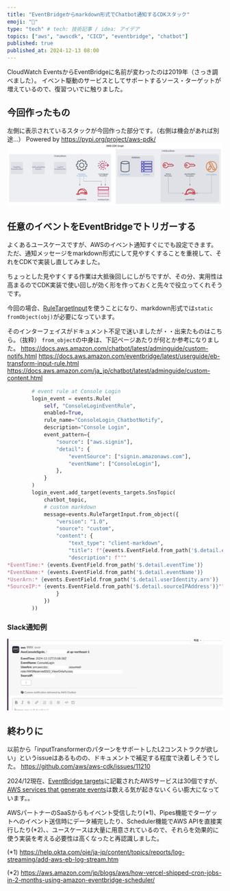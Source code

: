 ```yaml
---
title: "EventBridgeからmarkdown形式でChatbot通知するCDKスタック"
emoji: "🐙"
type: "tech" # tech: 技術記事 / idea: アイデア
topics: ["aws", "awscdk", "CICD", "eventbridge", "chatbot"]
published: true
published_at: 2024-12-13 08:00
---
```


CloudWatch EventsからEventBridgeに名前が変わったのは2019年（さっき調べました）。
イベント駆動のサービスとしてサポートするソース・ターゲットが増えているので、復習ついでに触りました。

## 今回作ったもの
左側に表示されているスタックが今回作った部分です。（右側は機会があれば別途...）
Powered by https://pypi.org/project/aws-pdk/
![](/images/cdk_graph_noFilter.png)


## 任意のイベントをEventBridgeでトリガーする
よくあるユースケースですが、AWSのイベント通知すぐにでも設定できます。
ただ、通知メッセージをmarkdown形式にして見やすくすることを重視して、それをCDKで実装し直してみました。

ちょっとした見やすくする作業は大抵後回しにしがちですが、その分、実用性は高まるのでCDK実装で使い回しが効く形を作っておくと先々で役立ってくれそうです。

今回の場合、[RuleTargetInput](https://docs.aws.amazon.com/cdk/api/v2/docs/aws-cdk-lib.aws_events.RuleTargetInput.html)を使うことになり、markdown形式では`static fromObject(obj)`が必要になっています。

そのインターフェイスがドキュメント不足で迷いましたが・・出来たものはこちら。（抜粋）
`from_object`の中身は、下記ページあたりが何とか参考になりました。
https://docs.aws.amazon.com/chatbot/latest/adminguide/custom-notifs.html
https://docs.aws.amazon.com/eventbridge/latest/userguide/eb-transform-input-rule.html
https://docs.aws.amazon.com/ja_jp/chatbot/latest/adminguide/custom-content.html

```python
        # event rule at Console Login
        login_event = events.Rule(
            self, "ConsoleLoginEventRule",
            enabled=True,
            rule_name="ConsoleLogin_ChatbotNotify",
            description="Console Login",
            event_pattern={
                "source": ["aws.signin"],
                "detail": {
                    "eventSource": ["signin.amazonaws.com"],
                    "eventName": ["ConsoleLogin"],
                },
            }
        )
        login_event.add_target(events_targets.SnsTopic(
            chatbot_topic,
            # custom markdown
            message=events.RuleTargetInput.from_object({
                "version": "1.0",
                "source": "custom",
                "content": {
                    "text_type": "client-markdown",
                    "title": f"{events.EventField.from_path('$.detail.eventType')}, {account_id} at {events.EventField.from_path('$.detail.awsRegion')}",
                    "description": f"""
*EventTime:* {events.EventField.from_path('$.detail.eventTime')}
*EventName:* {events.EventField.from_path('$.detail.eventName')}
*UserArn:* {events.EventField.from_path('$.detail.userIdentity.arn')}
*SourceIP:* {events.EventField.from_path('$.detail.sourceIPAddress')}""",
                }
            })
        ))
```

### Slack通知例
![](/images/events_chatbot.png)


## 終わりに
以前から「inputTransformerのパターンをサポートしたL2コンストラクが欲しい」というissueはあるものの、ドキュメントで補足する程度で決着しそうでした。
https://github.com/aws/aws-cdk/issues/11210

2024/12現在、[EventBridge targets](https://docs.aws.amazon.com/eventbridge/latest/userguide/eb-targets.html)に記載されたAWSサービスは30個ですが、[AWS services that generate events](https://docs.aws.amazon.com/eventbridge/latest/userguide/eb-service-event-list.html)は数える気が起きないくらい膨大になっています。。

AWSパートナーのSaaSからもイベント受信したり(*1)、Pipes機能でターゲットへのイベント送信時にデータ補完したり、Scheduler機能でAWS APIを直接実行したり(*2)、、ユースケースは大量に用意されているので、それらを効果的に使う実装を考える必要性は高くなったと再認識しました。

(*1)
https://help.okta.com/oie/ja-jp/content/topics/reports/log-streaming/add-aws-eb-log-stream.htm

(*2)
https://aws.amazon.com/jp/blogs/aws/how-vercel-shipped-cron-jobs-in-2-months-using-amazon-eventbridge-scheduler/
